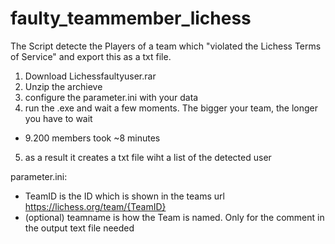 # faulty_teammember_lichess

The Script detecte the Players of a team which "violated the Lichess Terms of Service" and export this as a txt file.

1. Download Lichessfaultyuser.rar
2. Unzip the archieve
3. configure the parameter.ini with your data
4. run the .exe and wait a few moments. The bigger your team, the longer you have to wait
 - 9.200 members took ~8 minutes
5. as a result it creates a txt file wiht a list of the detected user

parameter.ini: 
- TeamID is the ID which is shown in the teams url https://lichess.org/team/{TeamID}
- (optional) teamname is how the Team is named. Only for the comment in the output text file needed
